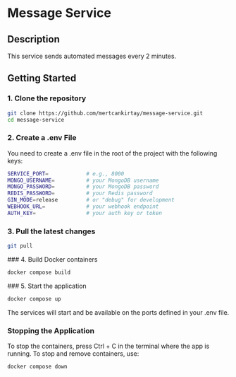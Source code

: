 # Message Service

## Description

This service sends automated messages every 2 minutes.


## Getting Started

### 1. Clone the repository

```bash
git clone https://github.com/mertcankirtay/message-service.git
cd message-service
```

### 2. Create a .env File
You need to create a .env file in the root of the project with the following keys:

```bash
SERVICE_PORT=            # e.g., 8000
MONGO_USERNAME=          # your MongoDB username
MONGO_PASSWORD=          # your MongoDB password
REDIS_PASSWORD=          # your Redis password
GIN_MODE=release         # or "debug" for development
WEBHOOK_URL=             # your webhook endpoint
AUTH_KEY=                # your auth key or token
```

### 3. Pull the latest changes

```bash
git pull
```

### 4. Build Docker containers

```bash
docker compose build
```
### 5. Start the application

```bash
docker compose up
```

The services will start and be available on the ports defined in your .env file.

### Stopping the Application

To stop the containers, press Ctrl + C in the terminal where the app is running.
To stop and remove containers, use:

```bash
docker compose down
```